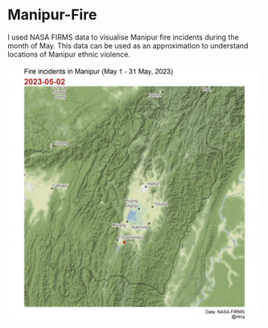 # Manipur-Fire
I used NASA FIRMS data to visualise Manipur fire incidents during the month of May. This data can be used as an approximation to understand locations of Manipur ethnic violence. 

<img src="https://github.com/nkd98/Manipur-Fire/blob/main/manipur2.gif" width="800" alt="Alt Text">
